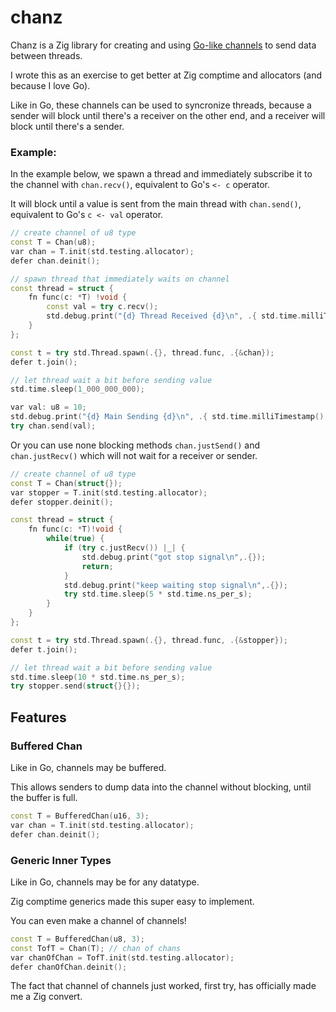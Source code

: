 # chanz
Chanz is a Zig library for creating and using [Go-like channels](https://go.dev/tour/concurrency/2) to send data between threads.

I wrote this as an exercise to get better at Zig comptime and allocators (and because I love Go).

Like in Go, these channels can be used to syncronize threads, because a sender will block until there's a receiver on the other end, and a receiver will block until there's a sender.

### Example:

In the example below, we spawn a thread and immediately subscribe it to the channel with `chan.recv()`, equivalent to Go's `<- c` operator. 

It will block until a value is sent from the main thread with `chan.send()`, equivalent to Go's `c <- val` operator.

```c++
// create channel of u8 type
const T = Chan(u8);
var chan = T.init(std.testing.allocator);
defer chan.deinit();

// spawn thread that immediately waits on channel
const thread = struct {
    fn func(c: *T) !void {
        const val = try c.recv();
        std.debug.print("{d} Thread Received {d}\n", .{ std.time.milliTimestamp(), val });
    }
};

const t = try std.Thread.spawn(.{}, thread.func, .{&chan});
defer t.join();

// let thread wait a bit before sending value
std.time.sleep(1_000_000_000);

var val: u8 = 10;
std.debug.print("{d} Main Sending {d}\n", .{ std.time.milliTimestamp(), val });
try chan.send(val);
```

Or you can use none blocking methods `chan.justSend()` and `chan.justRecv()` which will not wait for a receiver or sender.

```c++
// create channel of u8 type
const T = Chan(struct{});
var stopper = T.init(std.testing.allocator);
defer stopper.deinit();

const thread = struct {
    fn func(c: *T)!void {
        while(true) {
            if (try c.justRecv()) |_| {
                std.debug.print("got stop signal\n",.{});
                return;
            }
            std.debug.print("keep waiting stop signal\n",.{});
            try std.time.sleep(5 * std.time.ns_per_s);
        }
    }
};

const t = try std.Thread.spawn(.{}, thread.func, .{&stopper});
defer t.join();

// let thread wait a bit before sending value
std.time.sleep(10 * std.time.ns_per_s);
try stopper.send(struct{}{});
```

## Features

### Buffered Chan
Like in Go, channels may be buffered.

This allows senders to dump data into the channel without blocking, until the buffer is full.

```c++
const T = BufferedChan(u16, 3);
var chan = T.init(std.testing.allocator);
defer chan.deinit();
```

### Generic Inner Types
Like in Go, channels may be for any datatype.

Zig comptime generics made this super easy to implement.

You can even make a channel of channels!

```c++
const T = BufferedChan(u8, 3);
const TofT = Chan(T); // chan of chans
var chanOfChan = TofT.init(std.testing.allocator);
defer chanOfChan.deinit();
```

The fact that channel of channels just worked, first try, has officially made me a Zig convert.